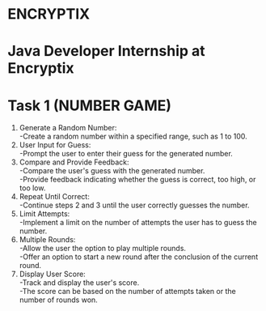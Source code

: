# ENCRYPTIX
# Java Developer Internship at Encryptix

# Task 1 (NUMBER GAME)
1. Generate a Random Number:  
   -Create a random number within a specified range, such as 1 to 100.  
2. User Input for Guess:  
   -Prompt the user to enter their guess for the generated number.  
3. Compare and Provide Feedback:  
   -Compare the user's guess with the generated number.  
   -Provide feedback indicating whether the guess is correct, too high, or too low.  
4. Repeat Until Correct:  
   -Continue steps 2 and 3 until the user correctly guesses the number.  
5. Limit Attempts:  
   -Implement a limit on the number of attempts the user has to guess the number.  
6. Multiple Rounds:  
   -Allow the user the option to play multiple rounds.  
   -Offer an option to start a new round after the conclusion of the current round.  
7. Display User Score:  
   -Track and display the user's score.    
   -The score can be based on the number of attempts taken or the number of rounds won.  
